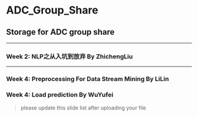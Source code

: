 # ADC_Group_Share
## Storage for ADC group share
-------------------------------------
### Week 2: NLP之从入坑到放弃 By ZhichengLiu
-------------------------------------
### Week 4: Preprocessing For Data Stream Mining By LiLin
### Week 4: Load prediction By WuYufei

> please update this slide list after uploading your file 
